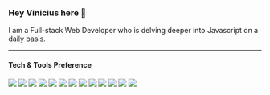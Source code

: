 
### Hey Vinicius here 👋



I am a Full-stack Web Developer who is delving deeper into Javascript on a daily basis.
 

---


#### Tech & Tools Preference
<p>
<img src="https://img.shields.io/badge/-React-000000?style=flat&logo=react&logoColor=00c8ff">
<img src="https://img.shields.io/badge/-JavaScript-eed718?style=flat&logo=javascript&logoColor=ffffff">
<img src="https://img.shields.io/badge/-Typescript-2F75D6?style=flat&logo=typescript&logoColor=ffffff">
<img src="https://img.shields.io/badge/-Node.js-3C873A?style=flat&logo=Node.js&logoColor=white">
 <img src="http://img.shields.io/badge/-Java-0001010?style=flat&logo=java&logoColor=FFFFFF">
<img src = "https://img.shields.io/badge/-HTML5-E34F26?style=flat&logo=html5&logoColor=white"> <img src = "https://img.shields.io/badge/-CSS3-1572B6?style=flat&logo=css3&logoColor=white">
<img src="https://img.shields.io/badge/-MySQL-ff6600?style=flat&logo=mysql&logoColor=ffffff">
 <img src="https://img.shields.io/badge/-PostgresSQL-ff270?style=flat&logo=postgressql&logoColor=ffffff">
<img src="https://img.shields.io/badge/-Docker-2C99EB?style=flat&logo=docker&logoColor=ffffff">
<img src="http://img.shields.io/badge/-Git-F1502F?style=flat&logo=git&logoColor=FFFFFF">
<img src="http://img.shields.io/badge/-Github-000000?style=flat&logo=github&logoColor=FFFFFF">
<img src="http://img.shields.io/badge/-TypeORM-f8f8f6?style=flat&logo=typeorm&logoColor=FFFFFF">

</p>
